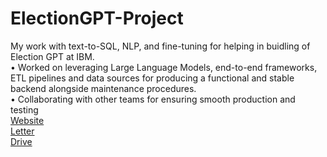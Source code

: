 # ElectionGPT-Project
My work with text-to-SQL, NLP, and fine-tuning for helping in buidling of Election GPT at IBM.  
• Worked on leveraging Large Language Models, end-to-end frameworks, ETL pipelines and data sources for producing a
functional and stable backend alongside maintenance procedures.  
• Collaborating with other teams for ensuring smooth production and testing  
[Website](https://electionsgpt.org/)    
[Letter](https://drive.google.com/file/d/1mlVYi0V7p7pzoxLTZ6Q0rD3YHJTJSAkm/view)   
[Drive](https://drive.google.com/drive/folders/1lfXHfFf2AiSeIDsCvuO339bmR1Rrr1g7?usp=drive_link)

